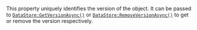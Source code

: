 This property uniquely identifies the version of the object. It can be
passed to [`DataStore:GetVersionAsync()`](https://create.roblox.com/docs/reference/engine/classes/DataStore#GetVersionAsync) or
[`DataStore:RemoveVersionAsync()`](https://create.roblox.com/docs/reference/engine/classes/DataStore#RemoveVersionAsync) to get or remove the version
respectively.